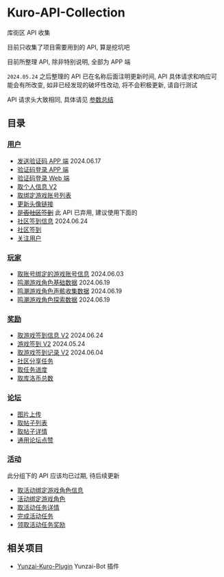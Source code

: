 # Kuro-API-Collection

库街区 API 收集

目前只收集了项目需要用到的 API, 算是挖坑吧

目前所整理 API, 除非特别说明, 全部为 APP 端

`2024.05.24` 之后整理的 API 已在名称后面注明更新时间, API 具体请求和响应可能会有所改变, 如非已经发现的破坏性改动, 将不会积极更新, 请自行测试

API 请求头大致相同, 具体请见 [参数总结](/PARAMS.md) 

## 目录

### [用户](/API/user)

- [发送验证码 APP 端](/API/user/getSmsCode.md) 2024.06.17
- [验证码登录 APP 端](/API/user/sdkLogin.md)
- [验证码登录 Web 端](/API/user/sdkLoginForH5.md)
- [取个人信息 V2](/API/user/mineV2.md)
- [取绑定游戏账号列表](/API/user/role/findRoleList.md)
- [更新头像链接](/API/user/updateHeadUrl.md)
- ~~[是否社区签到](/API/user/haveSignIn.md)~~ 此 API 已弃用, 建议使用下面的
- [社区签到信息](/API/user/signIn/info.md) 2024.06.24
- [社区签到](/API/user/signIn.md)
- [关注用户](/API/user/followUser.md)

### [玩家](/API/gamer)

- [取账号绑定的游戏账号信息](/API/gamer/role/list.md) 2024.06.03
- [鸣潮游戏角色基础数据](/API/gamer/roleBox/aki/baseData.md) 2024.06.19
- [鸣潮游戏角色声骸收集数据](/API/gamer/roleBox/aki/calabashData.md) 2024.06.19
- [鸣潮游戏角色探索数据](/API/gamer/roleBox/aki/exploreIndex.md) 2024.06.19

### [奖励](/API/encourage)

- [取游戏签到信息 V2](/API/encourage/signIn/initSignInV2.md) 2024.06.24
- [游戏签到 V2](/API/encourage/signIn/v2.md) 2024.05.24
- [取游戏签到记录 V2](/API/encourage/signIn/queryRecordV2.md) 2024.06.04
- [社区分享任务](/API/encourage/level/shareTask.md)
- [取任务进度](/API/encourage/level/getTaskProcess.md)
- [取库洛币总数](/API/encourage/gold/getTotalGold.md)

### [论坛](/API/forum)

- [图片上传](/API/forum/uploadForumImg.md)
- [取帖子列表](/API/forum/list.md)
- [取帖子详情](/API/forum/getPostDetail.md)
- [通用论坛点赞](/API/forum/like.md)

### [活动](/API/activity)

此分组下的 API 应该均已过期, 待后续更新

- [取活动绑定游戏角色信息](/API/activity/gamer/role/getBindRoleInfo.md)
- [活动绑定游戏角色](/API/activity/gamer/role/bindRole.md)
- [取活动任务详情](/API/activity/task/getList.md)
- [完成活动任务](/API/activity/task/complete.md)
- [领取活动任务奖励](/API/activity/task/receive.md)

## 相关项目

- [Yunzai-Kuro-Plugin](https://github.com/TomyJan/Yunzai-Kuro-Plugin) Yunzai-Bot 插件


